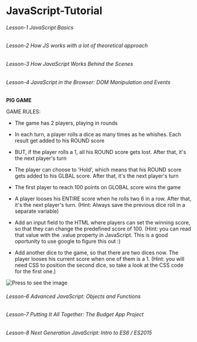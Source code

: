 # JavaScript-Tutorial

###### Lesson-1 JavaScript Basics

###### Lesson-2 How JS works with a lot of theoretical approach

###### Lesson-3 How JavaScript Works Behind the Scenes

###### Lesson-4 JavaScript in the Browser: DOM Manipulation and Events

 **PIG GAME**

 GAME RULES:
* The game has 2 players, playing in rounds
* In each turn, a player rolls a dice as many times as he whishes. Each result get added to his ROUND score
* BUT, if the player rolls a 1, all his ROUND score gets lost. After that, it's the next player's turn
* The player can choose to 'Hold', which means that his ROUND score gets added to his GLBAL score. After that, it's the next player's turn
* The first player to reach 100 points on GLOBAL score wins the game

* A player looses his ENTIRE score when he rolls two 6 in a row. After that, it's the next player's turn. (Hint: Always save the previous dice roll in a separate variable)
* Add an input field to the HTML where players can set the winning score, so that they can change the predefined score of 100. (Hint: you can read that value with the .value property in JavaScript. This is a good oportunity to use google to figure this out :)
* Add another dice to the game, so that there are two dices now. The player looses his current score when one of them is a 1. (Hint: you will need CSS to position the second dice, so take a look at the CSS code for the first one.)

![Press to see the image ](pig_game.png?raw=true "Pig Game")
###### Lesson-6 Advanced JavaScript: Objects and Functions

###### Lesson-7 Putting It All Together: The Budget App Project

###### Lesson-8 Next Generation JavaScript: Intro to ES6 / ES2015

